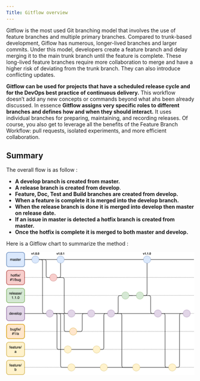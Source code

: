 ```yaml
---
Title: Gitflow overview
---
```


Gitflow is the most used Git branching model that involves the use of feature branches and multiple primary branches. Compared to trunk-based development, Giflow has numerous, longer-lived branches and larger commits. 
Under this model, developers create a feature branch and delay merging it to the main trunk branch until the feature is complete. These long-lived feature branches require more collaboration to merge and have a higher risk of deviating from the trunk branch. They can also introduce conflicting updates.

**Gitflow can be used for projects that have a scheduled release cycle and for the DevOps best practice of continuous delivery.** This workflow doesn’t add any new concepts or commands beyond what ahs been already discussed.
In essence **Gitflow assigns very specific roles to different branches and defines how and when they should interact.**
It uses individual branches for preparing, maintaining, and recording releases. 
Of course, you also get to leverage all the benefits of the Feature Branch Workflow: pull requests, isolated experiments, and more efficient collaboration.

## Summary

The overall flow is as follow :
- **A develop branch is created from master.**
- **A release branch is created from develop**.
- **Feature, Doc, Test and Build branches are created from develop.**
- **When a feature is complete it is merged into the develop branch.**
- **When the release branch is done it is merged into develop then master on release date.**
- **If an issue in master is detected a hotfix branch is created from master.**
- **Once the hotfix is complete it is merged to both master and develop.**

Here is a Gitflow chart to summarize the method : 

![Gitflow](../img/gitflow.png "Gitflow chart")
